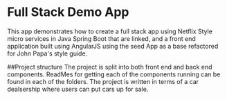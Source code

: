 # Full Stack Demo App
This app demonstrates how to create a full stack app using Netflix Style micro services in Java Spring Boot that are linked, and a front end application built using AngularJS using the seed App as a base refactored for John Papa's style guide.

##Project structure
The project is split into both front end and back end components. ReadMes for getting each of the components running can be found in each of the folders.
The project is written in terms of a car dealsership where users can put cars up for sale.
